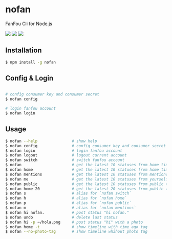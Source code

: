 # nofan

FanFou Cli for Node.js

[![](https://img.shields.io/travis/LitoMore/nofan/master.svg)](https://travis-ci.org/LitoMore/nofan)
[![](https://img.shields.io/npm/v/nofan.svg)](https://www.npmjs.com/package/nofan)
[![](https://img.shields.io/npm/l/nofan.svg)](https://github.com/LitoMore/nofan/blob/master/LICENSE)

## Installation

```bash
$ npm install -g nofan
```

## Config & Login

```bash

# config consumer key and consumer secret
$ nofan config

# login fanfou account
$ nofan login
```

## Usage

```bash
$ nofan --help               # show help
$ nofan config               # config consumer key and consumer secret
$ nofan login                # login fanfou account
$ nofan logout               # logout current account
$ nofan switch               # switch fanfou account
$ nofan                      # get the latest 10 statuses from home timeline
$ nofan home                 # get the latest 10 statuses from home timeline
$ nofan mentions             # get the latest 10 statuses from mentions
$ nofan me                   # get the latest 10 statuses from yourself
$ nofan public               # get the latest 10 statuses from public timeline
$ nofan home 20              # get the latest 20 statuses from public timeline
$ nofan s                    # alias for `nofan switch`
$ nofan h                    # alias for `nofan home`
$ nofan p                    # alias for `nofan public`
$ nofan m                    # alias for `nofan mentions`
$ nofan hi nofan.            # post status "hi nofan."
$ nofan undo                 # delete last status
$ nofan hi -p ~/hola.png     # post status "hi" with a photo
$ nofan home -t              # show timeline with time ago tag
$ nofan --no-photo-tag       # show timeline whihout photo tag
```
